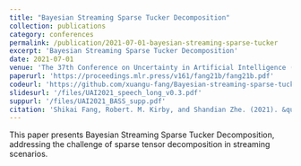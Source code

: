 ```yaml
---
title: "Bayesian Streaming Sparse Tucker Decomposition"
collection: publications
category: conferences
permalink: /publication/2021-07-01-bayesian-streaming-sparse-tucker
excerpt: 'Bayesian Streaming Sparse Tucker Decomposition'
date: 2021-07-01
venue: 'The 37th Conference on Uncertainty in Artificial Intelligence (UAI 2021)'
paperurl: 'https://proceedings.mlr.press/v161/fang21b/fang21b.pdf'
codeurl: 'https://github.com/xuangu-fang/Bayesian-streaming-sparse-tucker'
slidesurl: '/files/UAI2021_speech_long_v0.3.pdf'
suppurl: '/files/UAI2021_BASS_supp.pdf'
citation: 'Shikai Fang, Robert. M. Kirby, and Shandian Zhe. (2021). &quot;Bayesian Streaming Sparse Tucker Decomposition.&quot; <i>The 37th Conference on Uncertainty in Artificial Intelligence (UAI 2021)</i>.'
---
```

This paper presents Bayesian Streaming Sparse Tucker Decomposition, addressing the challenge of sparse tensor decomposition in streaming scenarios. 